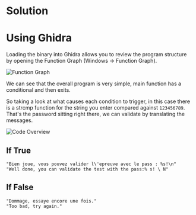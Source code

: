 # Solution

# Using Ghidra
Loading the binary into Ghidra allows you to review the program structure by opening the Function Graph (Windows -> Function Graph).

![Function Graph](https://user-images.githubusercontent.com/32277825/75081241-7e7ed100-54dc-11ea-8104-876b5bffb2ae.PNG)

We can see that the overall program is very simple, main function has a conditional and then exits.

So taking a look at what causes each condition to trigger, in this case there is a strcmp function for the string you enter compared against ``123456789``. That's the password sitting right there, we can validate by translating the messages.

![Code Overview](https://user-images.githubusercontent.com/32277825/75081448-3ad89700-54dd-11ea-91a3-b4223c644e69.PNG)

## If True
```
"Bien joue, vous pouvez valider l\'epreuve avec le pass : %s!\n"
"Well done, you can validate the test with the pass:% s! \ N"
```
## If False
```
"Dommage, essaye encore une fois."
"Too bad, try again."
```
